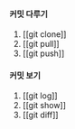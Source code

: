 #### 커밋 다루기

1. [[git clone]]
2. [[git pull]]
3. [[git push]]
#### 커밋 보기

1. [[git log]]
2. [[git show]]
3. [[git diff]]